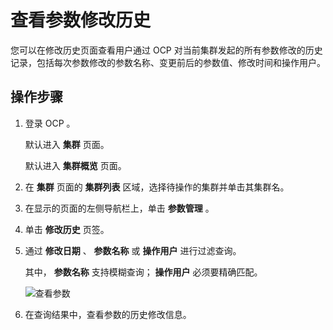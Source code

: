 查看参数修改历史
=============================

您可以在修改历史页面查看用户通过 OCP 对当前集群发起的所有参数修改的历史记录，包括每次参数修改的参数名称、变更前后的参数值、修改时间和操作用户。

操作步骤
-------------------------

1. 登录 OCP 。

   默认进入 **集群** 页面。

   默认进入 **集群概览** 页面。

2. 在 **集群** 页面的 **集群列表** 区域，选择待操作的集群并单击其集群名。

3. 在显示的页面的左侧导航栏上，单击 **参数管理** 。

4. 单击 **修改历史** 页签。

5. 通过 **修改日期** 、 **参数名称** 或 **操作用户** 进行过滤查询。

   其中， **参数名称** 支持模糊查询； **操作用户** 必须要精确匹配。

   ![查看参数](https://help-static-aliyun-doc.aliyuncs.com/assets/img/zh-CN/0766860061/p168849.png)

6. 在查询结果中，查看参数的历史修改信息。
